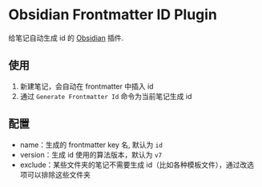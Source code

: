 # Obsidian Frontmatter ID Plugin

给笔记自动生成 id 的 [Obsidian](https://obsidian.md) 插件.

## 使用

1. 新建笔记，会自动在 frontmatter 中插入 id
2. 通过 `Generate Frontmatter Id` 命令为当前笔记生成 id

## 配置

- name：生成的 frontmatter key 名, 默认为 `id`
- version：生成 id 使用的算法版本，默认为 `v7`
- exclude：某些文件夹的笔记不需要生成 id（比如各种模板文件），通过改选项可以排除这些文件夹
